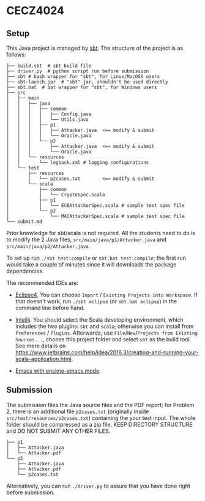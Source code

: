CECZ4024
=========

## Setup

This Java project is managed by [sbt](http://www.scala-sbt.org/index.html). The structure of the project is as follows:

```
├── build.sbt  # sbt build file
├── driver.py  # python script run before submission
├── sbt # bash wrapper for "sbt", for Linux/MacOSX users
├── sbt-launch.jar  # "sbt" jar, shouldn't be used directly
├── sbt.bat  # bat wrapper for "sbt", for Windows users
├── src
│   ├── main
│   │   ├── java
│   │   │   ├── common
│   │   │   │   ├── Config.java
│   │   │   │   └── Utils.java
│   │   │   ├── p1
│   │   │   │   ├── Attacker.java  <== modify & submit
│   │   │   │   └── Oracle.java
│   │   │   └── p2
│   │   │       ├── Attacker.java  <== modify & submit
│   │   │       └── Oracle.java
│   │   └── resources
│   │       └── logback.xml # logging configurations
│   └── test
│       ├── resources
│       │   └── p2cases.txt        <== modify & submit
│       └── scala
│           ├── common
│           │   └── CryptoSpec.scala
│           ├── p1
│           │   └── ECBAttackerSpec.scala # sample test spec file
│           └── p2
│               └── MACAttackerSpec.scala # sample test spec file
└── submit.md
```

Prior knowledge for sbt/scala is not required. All the students need to do is to modify the 2 Java files, `src/main/java/p1/Attacker.java` and `src/main/java/p2/Attacker.java`.

To set up run `./sbt test:compile` or `sbt.bat test:compile`; the first run would take a couple of minutes since it will downloads the package dependencies.

The recommended IDEs are:

- [Eclipse4](https://eclipse.org/). You can choose `Import` / `Existing Projects into Workspace`. If that doesn't work, run `./sbt eclipse` (or `sbt.bat eclipse`) in the command line before hand.

- [Intellij](https://www.jetbrains.com/idea/#chooseYourEdition). You should select the Scala developing environment, which includes the two plugins: `sbt` and `scala`; otherwise you can install from `Preferences` / `Plugins`. Afterwards, use `File`/`New`/`Projects from Existing Sources...`, choose this project folder and select `sbt` as the build tool. See more details on https://www.jetbrains.com/help/idea/2016.3/creating-and-running-your-scala-application.html.

- [Emacs with ensime-emacs mode](https://github.com/ensime/ensime-emacs).

## Submission

The submission files the Java source files and the PDF report; for Problem 2, there is an additional file `p2cases.txt` (originally inside `src/test/resources/p2cases.txt`) containing the your test input. The whole folder should be compressed as a zip file. KEEP DIRECTORY STRUCTURE and DO NOT SUBMIT ANY OTHER FILES.

```
├── p1
│   ├── Attacker.java
│   └── Attacker.pdf
└── p2
    ├── Attacker.java
    ├── Attacker.pdf
    └── p2cases.txt  
```

Alternatively, you can run `./driver.py` to assure that you have done right before submission.
